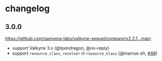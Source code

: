 # changelog

## 3.0.0

https://github.com/samvera-labs/valkyrie-sequel/compare/v2.2.1...main

- support Valkyrie 3.x (@tpendragon, @no-reply)
- support `resource_class_resolver` in `resource_klass` (@marrus-sh, [#48](https://github.com/samvera-labs/valkyrie-sequel/pull/48))
